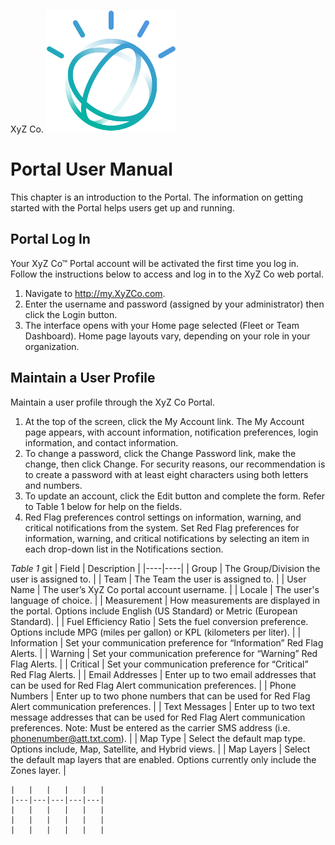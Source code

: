 ﻿XyZ Co. ![XyZ logo](https://github.com/johnheeder/markdown_space/blob/master/images/Avatar_new.png)
# Portal User Manual
This chapter is an introduction to the Portal. The information on getting started with the Portal helps users get up and running.
## Portal Log In
Your XyZ Co™ Portal account will be activated the first time you log in. Follow the instructions below to access and log in to the XyZ Co web portal.
 1. Navigate to http://my.XyZCo.com.
 2. Enter the username and password (assigned by your administrator) then click the Login button.
 3. The interface opens with your Home page selected (Fleet or Team Dashboard). Home page layouts vary, depending on your role in your organization.
## Maintain a User Profile
Maintain a user profile through the XyZ Co Portal.
 1. At the top of the screen, click the My Account link. The My Account page appears, with account information, notification preferences, login information, and contact information.
 5. To change a password, click the Change Password link, make the change, then click Change. For security reasons, our recommendation is to create a password with at least eight characters using both letters and numbers.
 6. To update an account, click the Edit button and complete the form. Refer to Table 1 below for help on the fields.
 7. Red Flag preferences control settings on information, warning, and critical notifications from the system. Set Red Flag preferences for information, warning, and critical notifications by selecting an item in each drop-down list in the Notifications section.

*Table 1*
git
    |  Field  |  Description  |
    |----|----|
    |  Group  |  The Group/Division the user is assigned to.  |
    |  Team  |  The Team the user is assigned to.  |
    |  User Name  |  The user’s XyZ Co portal account username.  |
    |  Locale  |  The user's language of choice.  |
    |  Measurement  |  How measurements are displayed in the portal. Options include English (US Standard) or Metric (European Standard).  |
    |  Fuel Efficiency Ratio  | Sets the fuel conversion preference. Options include MPG (miles per gallon) or KPL (kilometers per liter).  |
    |  Information  |  Set your communication preference for “Information” Red Flag Alerts.  |
    |  Warning  |  Set your communication preference for “Warning” Red Flag Alerts.  |
    |  Critical  |  Set your communication preference for “Critical” Red Flag Alerts.   |
    |  Email Addresses  |  Enter up to two email addresses that can be used for Red Flag Alert communication preferences.  |
    |  Phone Numbers  |  Enter up to two phone numbers that can be used for Red Flag Alert communication preferences.  |
    |  Text Messages  |  Enter up to two text message addresses that can be used for Red Flag Alert communication preferences. Note: Must be entered as the carrier SMS address (i.e. phonenumber@att.txt.com).  |
    |  Map Type  |  Select the default map type. Options include, Map, Satellite, and Hybrid views.  |
    |  Map Layers  |  Select the default map layers that are enabled. Options currently only include the Zones layer.  |

    |   |   |   |   |   |
    |---|---|---|---|---|
    |   |   |   |   |   |
    |   |   |   |   |   |
    |   |   |   |   |   |
